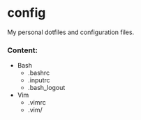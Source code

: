 # config
My personal dotfiles and configuration files.

### Content:
- Bash
    - .bashrc
    - .inputrc
    - .bash\_logout
- Vim
    - .vimrc
    - .vim/
